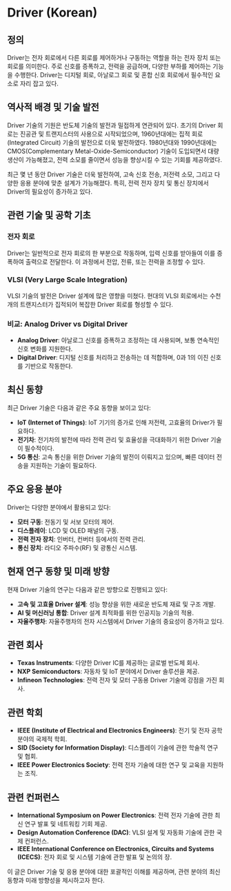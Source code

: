 # Driver (Korean)

## 정의
Driver는 전자 회로에서 다른 회로를 제어하거나 구동하는 역할을 하는 전자 장치 또는 회로를 의미한다. 주로 신호를 증폭하고, 전력을 공급하며, 다양한 부하를 제어하는 기능을 수행한다. Driver는 디지털 회로, 아날로그 회로 및 혼합 신호 회로에서 필수적인 요소로 자리 잡고 있다.

## 역사적 배경 및 기술 발전
Driver 기술의 기원은 반도체 기술의 발전과 밀접하게 연관되어 있다. 초기의 Driver 회로는 진공관 및 트랜지스터의 사용으로 시작되었으며, 1960년대에는 집적 회로(Integrated Circuit) 기술의 발전으로 더욱 발전하였다. 1980년대와 1990년대에는 CMOS(Complementary Metal-Oxide-Semiconductor) 기술이 도입되면서 대량 생산이 가능해졌고, 전력 소모를 줄이면서 성능을 향상시킬 수 있는 기회를 제공하였다.

최근 몇 년 동안 Driver 기술은 더욱 발전하여, 고속 신호 전송, 저전력 소모, 그리고 다양한 응용 분야에 맞춘 설계가 가능해졌다. 특히, 전력 전자 장치 및 통신 장치에서 Driver의 필요성이 증가하고 있다.

## 관련 기술 및 공학 기초

### 전자 회로
Driver는 일반적으로 전자 회로의 한 부분으로 작동하며, 입력 신호를 받아들여 이를 증폭하여 출력으로 전달한다. 이 과정에서 전압, 전류, 또는 전력을 조정할 수 있다.

### VLSI (Very Large Scale Integration)
VLSI 기술의 발전은 Driver 설계에 많은 영향을 미쳤다. 현대의 VLSI 회로에서는 수천 개의 트랜지스터가 집적되어 복잡한 Driver 회로를 형성할 수 있다.

### 비교: Analog Driver vs Digital Driver
- **Analog Driver**: 아날로그 신호를 증폭하고 조정하는 데 사용되며, 보통 연속적인 신호 변화를 지원한다.
- **Digital Driver**: 디지털 신호를 처리하고 전송하는 데 적합하며, 0과 1의 이진 신호를 기반으로 작동한다.

## 최신 동향
최근 Driver 기술은 다음과 같은 주요 동향을 보이고 있다:
- **IoT (Internet of Things)**: IoT 기기의 증가로 인해 저전력, 고효율의 Driver가 필요하다.
- **전기차**: 전기차의 발전에 따라 전력 관리 및 효율성을 극대화하기 위한 Driver 기술이 필수적이다.
- **5G 통신**: 고속 통신을 위한 Driver 기술의 발전이 이뤄지고 있으며, 빠른 데이터 전송을 지원하는 기술이 필요하다.

## 주요 응용 분야
Driver는 다양한 분야에서 활용되고 있다:
- **모터 구동**: 전동기 및 서보 모터의 제어.
- **디스플레이**: LCD 및 OLED 패널의 구동.
- **전력 전자 장치**: 인버터, 컨버터 등에서의 전력 관리.
- **통신 장치**: 라디오 주파수(RF) 및 광통신 시스템.

## 현재 연구 동향 및 미래 방향
현재 Driver 기술의 연구는 다음과 같은 방향으로 진행되고 있다:
- **고속 및 고효율 Driver 설계**: 성능 향상을 위한 새로운 반도체 재료 및 구조 개발.
- **AI 및 머신러닝 통합**: Driver 설계 최적화를 위한 인공지능 기술의 적용.
- **자율주행차**: 자율주행차의 전자 시스템에서 Driver 기술의 중요성이 증가하고 있다.

## 관련 회사
- **Texas Instruments**: 다양한 Driver IC를 제공하는 글로벌 반도체 회사.
- **NXP Semiconductors**: 자동차 및 IoT 분야에서 Driver 솔루션을 제공.
- **Infineon Technologies**: 전력 전자 및 모터 구동용 Driver 기술에 강점을 가진 회사.

## 관련 학회
- **IEEE (Institute of Electrical and Electronics Engineers)**: 전기 및 전자 공학 분야의 국제적 학회.
- **SID (Society for Information Display)**: 디스플레이 기술에 관한 학술적 연구 및 협회.
- **IEEE Power Electronics Society**: 전력 전자 기술에 대한 연구 및 교육을 지원하는 조직.

## 관련 컨퍼런스
- **International Symposium on Power Electronics**: 전력 전자 기술에 관한 최신 연구 발표 및 네트워킹 기회 제공.
- **Design Automation Conference (DAC)**: VLSI 설계 및 자동화 기술에 관한 국제 컨퍼런스.
- **IEEE International Conference on Electronics, Circuits and Systems (ICECS)**: 전자 회로 및 시스템 기술에 관한 발표 및 논의의 장.

이 글은 Driver 기술 및 응용 분야에 대한 포괄적인 이해를 제공하며, 관련 분야의 최신 동향과 미래 방향성을 제시하고자 한다.